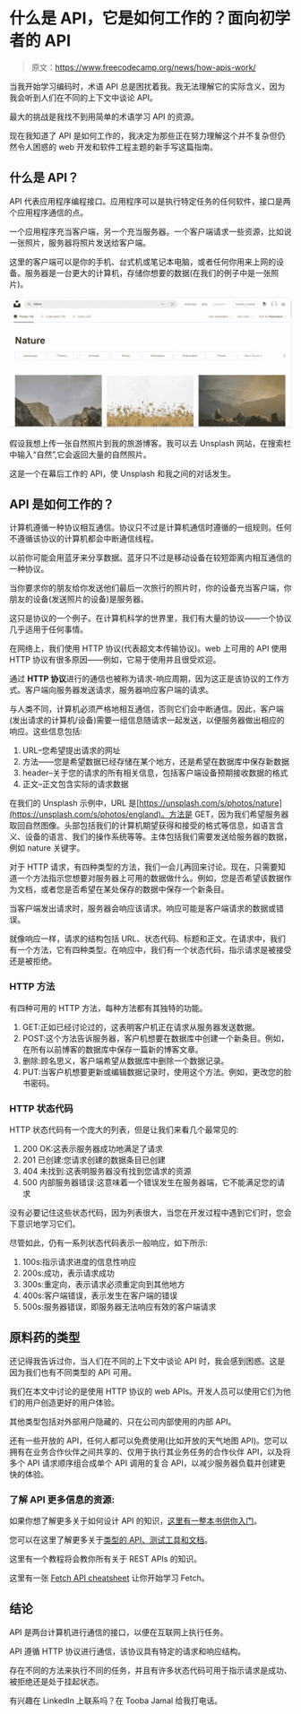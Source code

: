 # 什么是 API，它是如何工作的？面向初学者的 API

> 原文：<https://www.freecodecamp.org/news/how-apis-work/>

当我开始学习编码时，术语 API 总是困扰着我。我无法理解它的实际含义，因为我会听到人们在不同的上下文中谈论 API。

最大的挑战是我找不到用简单的术语学习 API 的资源。

现在我知道了 API 是如何工作的，我决定为那些正在努力理解这个并不复杂但仍然令人困惑的 web 开发和软件工程主题的新手写这篇指南。

## 什么是 API？

API 代表应用程序编程接口。应用程序可以是执行特定任务的任何软件，接口是两个应用程序通信的点。

一个应用程序充当客户端，另一个充当服务器。一个客户端请求一些资源，比如说一张照片，服务器将照片发送给客户端。

这里的客户端可以是你的手机、台式机或笔记本电脑，或者任何你用来上网的设备。服务器是一台更大的计算机，存储你想要的数据(在我们的例子中是一张照片)。

![Unsplash search example](img/306f29aa1a006b9af2f7a3d4ef47b1a0.png)

假设我想上传一张自然照片到我的旅游博客。我可以去 Unsplash 网站，在搜索栏中输入“自然”,它会返回大量的自然照片。

这是一个在幕后工作的 API，使 Unsplash 和我之间的对话发生。

## API 是如何工作的？

计算机遵循一种协议相互通信。协议只不过是计算机通信时遵循的一组规则。任何不遵循该协议的计算机都会中断通信线程。

以前你可能会用蓝牙来分享数据。蓝牙只不过是移动设备在较短距离内相互通信的一种协议。

当你要求你的朋友给你发送他们最后一次旅行的照片时，你的设备充当客户端，你朋友的设备(发送照片的设备)是服务器。

这只是协议的一个例子。在计算机科学的世界里，我们有大量的协议——一个协议几乎适用于任何事情。

在网络上，我们使用 HTTP 协议(代表超文本传输协议)。web 上可用的 API 使用 HTTP 协议有很多原因——例如，它易于使用并且很受欢迎。

通过 **HTTP 协议**进行的通信也被称为请求-响应周期，因为这正是该协议的工作方式。客户端向服务器发送请求，服务器响应客户端的请求。

与人类不同，计算机必须严格地相互通信，否则它们会中断通信。因此，客户端(发出请求的计算机/设备)需要一组信息随请求一起发送，以便服务器做出相应的响应。这些信息包括:

1.  URL–您希望提出请求的网址
2.  方法——您是希望数据已经存储在某个地方，还是希望在数据库中保存新数据
3.  header–关于您的请求的所有相关信息，包括客户端设备预期接收数据的格式
4.  正文–正文包含实际的请求数据

在我们的 Unsplash 示例中，URL 是[https://unsplash.com/s/photos/nature](https://unsplash.com/s/photos/england)。方法是 GET，因为我们希望服务器取回自然图像。头部包括我们的计算机期望获得和接受的格式等信息，如语言含义、设备的语言、我们的操作系统等等。主体包括我们需要发送给服务器的数据，例如 nature 关键字。

对于 HTTP 请求，有四种类型的方法，我们一会儿再回来讨论。现在，只需要知道一个方法指示您想要对服务器上可用的数据做什么。例如，您是否希望该数据作为文档，或者您是否希望在某处保存的数据中保存一个新条目。

当客户端发出请求时，服务器会响应该请求。响应可能是客户端请求的数据或错误。

就像响应一样，请求的结构包括 URL、状态代码、标题和正文。在请求中，我们有一个方法，它有四种类型。在响应中，我们有一个状态代码，指示请求是被接受还是被拒绝。

### HTTP 方法

有四种可用的 HTTP 方法，每种方法都有其独特的功能。

1.  GET:正如已经讨论过的，这表明客户机正在请求从服务器发送数据。
2.  POST:这个方法告诉服务器，客户机想要在数据库中创建一个新条目。例如，在所有以前博客的数据库中保存一篇新的博客文章。
3.  删除:顾名思义，客户端希望从数据库中删除一个数据记录。
4.  PUT:当客户机想要更新或编辑数据记录时，使用这个方法。例如，更改您的脸书密码。

### HTTP 状态代码

HTTP 状态代码有一个庞大的列表，但是让我们来看几个最常见的:

1.  200 OK:这表示服务器成功地满足了请求
2.  201 已创建:您请求创建的数据条目已创建
3.  404 未找到:这表明服务器没有找到您请求的资源
4.  500 内部服务器错误:这意味着一个错误发生在服务器端，它不能满足您的请求

没有必要记住这些状态代码，因为列表很大，当您在开发过程中遇到它们时，您会下意识地学习它们。

尽管如此，仍有一系列状态代码表示一般响应，如下所示:

1.  100s:指示请求进度的信息性响应
2.  200s:成功，表示请求成功
3.  300s:重定向，表示请求必须重定向到其他地方
4.  400s:客户端错误，表示发生在客户端的错误
5.  500s:服务器错误，即服务器无法响应有效的客户端请求

## 原料药的类型

还记得我告诉过你，当人们在不同的上下文中谈论 API 时，我会感到困惑。这是因为我们也有不同类型的 API 可用。

我们在本文中讨论的是使用 HTTP 协议的 web APIs。开发人员可以使用它们为他们的用户创造更好的用户体验。

其他类型包括对外部用户隐藏的、只在公司内部使用的内部 API。

还有一些开放的 API，任何人都可以免费使用(比如开放的天气地图 API)。您可以拥有在业务合作伙伴之间共享的、仅用于执行其业务任务的合作伙伴 API，以及将多个 API 请求顺序组合成单个 API 调用的复合 API，以减少服务器负载并创建更快的体验。

### 了解 API 更多信息的资源:

如果你想了解更多关于如何设计 API 的知识，[这里有一整本书供你入门](https://www.freecodecamp.org/news/rest-api-design-best-practices-build-a-rest-api/)。

您可以在这里了解更多关于[类型的 API、测试工具和文档](https://www.freecodecamp.org/news/what-is-an-api-and-how-to-test-it/)。

这里有一个教程将会教你所有关于 REST APIs 的知识。

这里有一张 [Fetch API cheatsheet](https://www.freecodecamp.org/news/fetch-api-cheatsheet/) 让你开始学习 Fetch。

## 结论

API 是两台计算机进行通信的接口，以便在互联网上执行任务。

API 遵循 HTTP 协议进行通信，该协议具有特定的请求和响应结构。

存在不同的方法来执行不同的任务，并且有许多状态代码可用于指示请求是成功、被拒绝还是处于挂起状态。

有兴趣在 LinkedIn 上联系吗？在 Tooba Jamal 给我打电话。